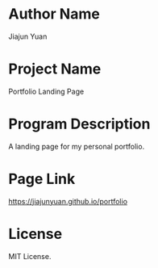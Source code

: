 # Author Name
Jiajun Yuan
# Project Name
Portfolio Landing Page
# Program Description
A landing page for my personal portfolio.
# Page Link
https://jiajunyuan.github.io/portfolio
# License
MIT License.